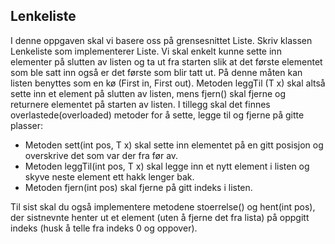 ## Lenkeliste
I denne oppgaven skal vi basere oss på grensesnittet Liste<T>. Skriv klassen Lenkeliste<T> som implementerer Liste<T>. Vi skal enkelt kunne sette inn elementer på slutten av listen og ta ut fra starten slik at det første elementet som ble satt inn
også er det første som blir tatt ut. På denne måten kan listen benyttes som en kø (First in, First out). Metoden leggTil (T x) skal altså sette inn et element på slutten av listen, mens fjern() skal fjerne og returnere elementet på starten av listen. I tillegg skal det finnes overlastede(overloaded) metoder for å sette, legge til og fjerne på gitte plasser:

* Metoden sett(int pos, T x) skal sette inn elementet på en gitt posisjon og overskrive det som var der fra før av.
* Metoden leggTil(int pos, T x) skal legge inn et nytt element i listen og skyve neste element ett hakk lenger bak.
* Metoden fjern(int pos) skal fjerne på gitt indeks i listen.

Til sist skal du også implementere metodene stoerrelse() og hent(int pos), der sistnevnte henter ut et element (uten å fjerne det fra lista) på oppgitt indeks (husk å telle fra indeks 0 og oppover).
